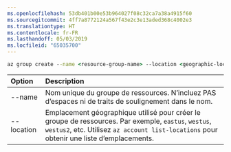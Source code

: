 ```yaml
---
ms.openlocfilehash: 53db401b00e53b964027f08c32ca7a38a4915f60
ms.sourcegitcommit: 4ff7a8772124a567f43e2c3e13aded368c4002e3
ms.translationtype: HT
ms.contentlocale: fr-FR
ms.lasthandoff: 05/03/2019
ms.locfileid: "65035700"
---
```

```cmd
az group create --name <resource-group-name> --location <geographic-location> --verbose
```

| Option | Description |
|:---|:---|
| --name | Nom unique du groupe de ressources. N’incluez PAS d’espaces ni de traits de soulignement dans le nom. |
| --location | Emplacement géographique utilisé pour créer le groupe de ressources. Par exemple, `eastus`, `westus`, `westus2`, etc. Utilisez `az account list-locations` pour obtenir une liste d’emplacements. |